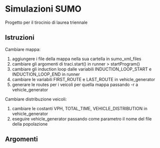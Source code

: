 # Simulazioni SUMO
Progetto per il tirocinio di laurea triennale

## Istruzioni

Cambiare mappa:
1. aggiungere i file della mappa nella sua cartella in sumo_xml_files
2. cambiare gli argomenti di traci.start() in runner > startProgram()
3. cambiare gli induction loop dalle variabili INDUCTION_LOOP_START e INDUCTION_LOOP_END in runner
4. cambiare le variabili FIRST_ROUTE e LAST_ROUTE in vehicle_generator
5. generare le routes per i veicoli per quella mappa passando -r a vehicle_generator

Cambiare distribuzione veicoli:
1. cambiare le costanti VPH, TOTAL_TIME, VEHICLE_DISTRIBUTION in vehicle_generator
2. eseguire vehicle_generator passando come parametro il nome del file della popolazione

## Argomenti

